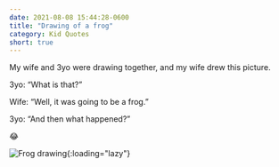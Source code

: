 ```yaml
---
date: 2021-08-08 15:44:28-0600
title: "Drawing of a frog"
category: Kid Quotes
short: true
---
```


My wife and 3yo were drawing together, and my wife drew this picture.

3yo: “What is that?”

Wife: “Well, it was going to be a frog.”

3yo: “And then what happened?”

😂

![Frog drawing](https://media.bennorris.org/images/posts/frog-drawing.jpeg){:loading="lazy"}
